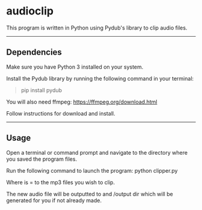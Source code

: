 # audioclip
This program is written in Python using Pydub's library to clip audio files.

___

## Dependencies

Make sure you have Python 3 installed on your system.

Install the Pydub library by running the following command in your terminal:

> pip install pydub

You will also need ffmpeg: https://ffmpeg.org/download.html

Follow instructions for download and install. 
___

## Usage

Open a terminal or command prompt and navigate to the directory where you saved the program files.

Run the following command to launch the program:
python clipper.py <args>
  
Where <args> is = to the mp3 files you wish to clip. 


The new audio file will be outputted to and /output dir which will be generated for you if not already made.


